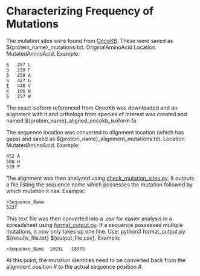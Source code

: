 # Characterizing Frequency of Mutations
The mutation sites were found from [OncoKB](https://www.oncokb.org/). These were saved as ${protein_name}_mutations.txt. OriginalAminoAcid Location MutatedAminoAcid. Example:

    S	257	L
    S	259	F
    S	259	A
    S	427	G
    I	448	V
    K	106	N
    S	257	W

The exact isoform referenced from OncoKb was downloaded and an alignment with it and orthologs from species of interest was created and named ${protein_name}_aligned_oncokb_isoform.fa.

The sequence location was converted to alignment location (which has gaps) and saved as ${protein_name}_alignment_mutations.txt. Location MutatedAminoAcid. Example:

    452 A
    508 H
    559 P

The alignment was then analyzed using [check_mutation_sites.py](https://github.com/amandacowardblack/scripts/blob/main/mutation/check_mutation_sites.py). It outputs a file listing the sequence name which possesses the mutation followed by which mutation it has. Example:

    >Sequence_Name
    523T

This text file was then converted into a .csv for easier analysis in a spreadsheet using [format_output.py](https://github.com/amandacowardblack/scripts/blob/main/mutation/format_output.py). If a sequence possessed multiple mutations, it now only takes up one line. Use: python3 format_output.py ${results_file.txt} ${output_file.csv}. Example:

    >Sequence_Name	1093L	1097S 

At this point, the mutation identities need to be converted back from the alignment position # to the actual sequence position #.
